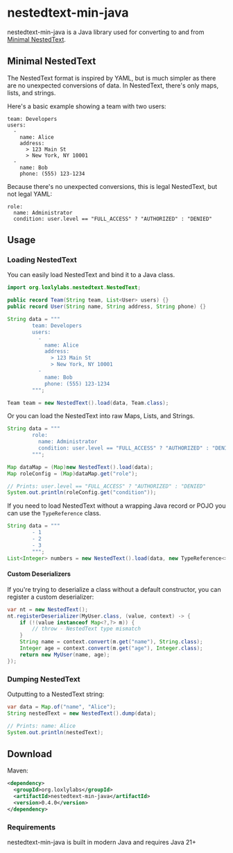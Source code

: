 # nestedtext-min-java

nestedtext-min-java is a Java library used for converting to and from
[Minimal NestedText](https://nestedtext.org/en/latest/minimal-nestedtext.html).

## Minimal NestedText

The NestedText format is inspired by YAML, but is much simpler as there are no unexpected
conversions of data. In NestedText, there's only maps, lists, and strings.

Here's a basic example showing a team with two users:
```
team: Developers
users:
  -
    name: Alice
    address:
      > 123 Main St
      > New York, NY 10001
  -
    name: Bob
    phone: (555) 123-1234
```

Because there's no unexpected conversions, this is legal NestedText,
but not legal YAML:

```
role:
  name: Administrator
  condition: user.level == "FULL_ACCESS" ? "AUTHORIZED" : "DENIED"
```

## Usage

### Loading NestedText

You can easily load NestedText and bind it to a Java class.
```java
import org.loxlylabs.nestedtext.NestedText;

public record Team(String team, List<User> users) {}
public record User(String name, String address, String phone) {}

String data = """
        team: Developers
        users:
          -
            name: Alice
            address:
              > 123 Main St
              > New York, NY 10001
          -
            name: Bob
            phone: (555) 123-1234
        """;

Team team = new NestedText().load(data, Team.class);
```

Or you can load the NestedText into raw Maps, Lists, and Strings.
```java
String data = """
        role:
          name: Administrator
          condition: user.level == "FULL_ACCESS" ? "AUTHORIZED" : "DENIED"
        """;

Map dataMap = (Map)new NestedText().load(data);
Map roleConfig = (Map)dataMap.get("role");

// Prints: user.level == "FULL_ACCESS" ? "AUTHORIZED" : "DENIED"
System.out.println(roleConfig.get("condition"));
```

If you need to load NestedText without a wrapping Java record or POJO
you can use the `TypeReference` class.

```java
String data = """
        - 1
        - 2
        - 3
        """;
List<Integer> numbers = new NestedText().load(data, new TypeReference<>() {});
```

#### Custom Deserializers

If you're trying to deserialize a class without a default constructor,
you can register a custom deserializer:

```java
var nt = new NestedText();
nt.registerDeserializer(MyUser.class, (value, context) -> {
    if (!(value instanceof Map<?,?> m)) {
        // throw - NestedText type mismatch
    }
    String name = context.convert(m.get("name"), String.class);
    Integer age = context.convert(m.get("age"), Integer.class);
    return new MyUser(name, age);
});
```


### Dumping NestedText

Outputting to a NestedText string:
```java
var data = Map.of("name", "Alice");
String nestedText = new NestedText().dump(data);

// Prints: name: Alice
System.out.println(nestedText);
```

## Download

Maven:
```xml
<dependency>
  <groupId>org.loxlylabs</groupId>
  <artifactId>nestedtext-min-java</artifactId>
  <version>0.4.0</version>
</dependency>
```

### Requirements

nestedtext-min-java is built in modern Java and requires Java 21+
